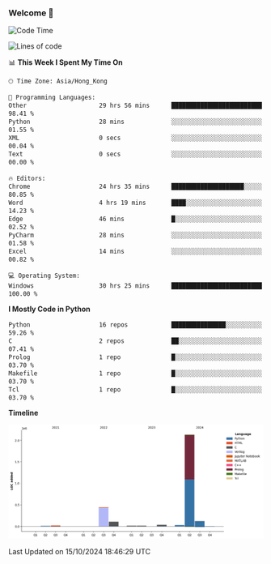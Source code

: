 ### Welcome 👋

<!--START_SECTION:waka-->
![Code Time](http://img.shields.io/badge/Code%20Time-839%20hrs%2039%20mins-blue)

![Lines of code](https://img.shields.io/badge/From%20Hello%20World%20I%27ve%20Written-2.9%20million%20lines%20of%20code-blue)

📊 **This Week I Spent My Time On** 

```text
🕑︎ Time Zone: Asia/Hong_Kong

💬 Programming Languages: 
Other                    29 hrs 56 mins      █████████████████████████   98.41 % 
Python                   28 mins             ░░░░░░░░░░░░░░░░░░░░░░░░░   01.55 % 
XML                      0 secs              ░░░░░░░░░░░░░░░░░░░░░░░░░   00.04 % 
Text                     0 secs              ░░░░░░░░░░░░░░░░░░░░░░░░░   00.00 % 

🔥 Editors: 
Chrome                   24 hrs 35 mins      ████████████████████░░░░░   80.85 % 
Word                     4 hrs 19 mins       ████░░░░░░░░░░░░░░░░░░░░░   14.23 % 
Edge                     46 mins             █░░░░░░░░░░░░░░░░░░░░░░░░   02.52 % 
PyCharm                  28 mins             ░░░░░░░░░░░░░░░░░░░░░░░░░   01.58 % 
Excel                    14 mins             ░░░░░░░░░░░░░░░░░░░░░░░░░   00.82 % 

💻 Operating System: 
Windows                  30 hrs 25 mins      █████████████████████████   100.00 % 
```

**I Mostly Code in Python** 

```text
Python                   16 repos            ███████████████░░░░░░░░░░   59.26 % 
C                        2 repos             ██░░░░░░░░░░░░░░░░░░░░░░░   07.41 % 
Prolog                   1 repo              █░░░░░░░░░░░░░░░░░░░░░░░░   03.70 % 
Makefile                 1 repo              █░░░░░░░░░░░░░░░░░░░░░░░░   03.70 % 
Tcl                      1 repo              █░░░░░░░░░░░░░░░░░░░░░░░░   03.70 % 
```



**Timeline**

![Lines of Code chart](https://raw.githubusercontent.com/xhj2501/xhj2501/main/assets/bar_graph.png)


 Last Updated on 15/10/2024 18:46:29 UTC
<!--END_SECTION:waka-->


